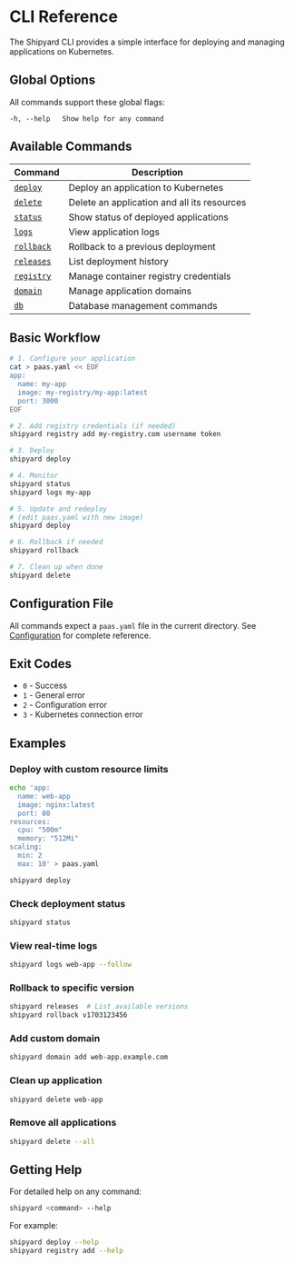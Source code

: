 # CLI Reference

The Shipyard CLI provides a simple interface for deploying and managing applications on Kubernetes.

## Global Options

All commands support these global flags:

```
-h, --help   Show help for any command
```

## Available Commands

| Command | Description |
|---------|-------------|
| [`deploy`](/cli/deploy) | Deploy an application to Kubernetes |
| [`delete`](/cli/delete) | Delete an application and all its resources |
| [`status`](/cli/status) | Show status of deployed applications |
| [`logs`](/cli/logs) | View application logs |
| [`rollback`](/cli/rollback) | Rollback to a previous deployment |
| [`releases`](/cli/releases) | List deployment history |
| [`registry`](/cli/registry) | Manage container registry credentials |
| [`domain`](/cli/domain) | Manage application domains |
| [`db`](/cli/db) | Database management commands |

## Basic Workflow

```bash
# 1. Configure your application
cat > paas.yaml << EOF
app:
  name: my-app
  image: my-registry/my-app:latest
  port: 3000
EOF

# 2. Add registry credentials (if needed)
shipyard registry add my-registry.com username token

# 3. Deploy
shipyard deploy

# 4. Monitor
shipyard status
shipyard logs my-app

# 5. Update and redeploy
# (edit paas.yaml with new image)
shipyard deploy

# 6. Rollback if needed
shipyard rollback

# 7. Clean up when done
shipyard delete
```

## Configuration File

All commands expect a `paas.yaml` file in the current directory. See [Configuration](/getting-started/configuration) for complete reference.

## Exit Codes

- `0` - Success
- `1` - General error
- `2` - Configuration error
- `3` - Kubernetes connection error

## Examples

### Deploy with custom resource limits
```bash
echo 'app:
  name: web-app
  image: nginx:latest
  port: 80
resources:
  cpu: "500m"
  memory: "512Mi"
scaling:
  min: 2
  max: 10' > paas.yaml

shipyard deploy
```

### Check deployment status
```bash
shipyard status
```

### View real-time logs
```bash
shipyard logs web-app --follow
```

### Rollback to specific version
```bash
shipyard releases  # List available versions
shipyard rollback v1703123456
```

### Add custom domain
```bash
shipyard domain add web-app.example.com
```

### Clean up application
```bash
shipyard delete web-app
```

### Remove all applications
```bash
shipyard delete --all
```

## Getting Help

For detailed help on any command:

```bash
shipyard <command> --help
```

For example:
```bash
shipyard deploy --help
shipyard registry add --help
```